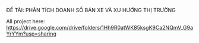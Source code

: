 ĐỀ TÀI: PHÂN TÍCH DOANH SỐ BÁN XE VÀ XU HƯỚNG THỊ TRƯỜNG

All project here: https://drive.google.com/drive/folders/1Hh9R0atWK85ksgK9Ca2NQmV_G9aYrYYm?usp=sharing
